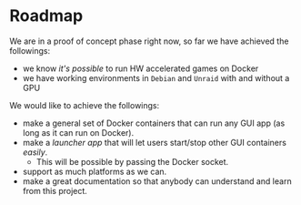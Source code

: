# Roadmap

We are in a proof of concept phase right now, so far we have achieved the followings:
 - we know *it's possible* to run HW accelerated games on Docker
 - we have working environments in `Debian` and `Unraid` with and without a GPU


We would like to achieve the followings:
 - make a general set of Docker containers that can run any GUI app (as long as it can run on Docker).
 - make a *launcher app* that will let users start/stop other GUI containers *easily*.
   - This will be possible by passing the Docker socket.
 - support as much platforms as we can.
 - make a great documentation so that anybody can understand and learn from this project.